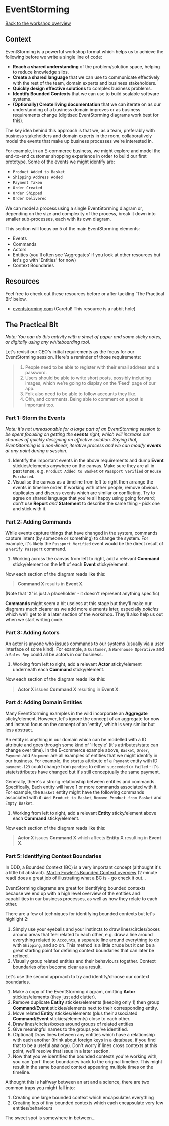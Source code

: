 # EventStorming

[Back to the workshop overview](https://github.com/PensionBee/ddd-workshop#ddd-workshop-overview)

## Context

EventStorming is a powerful workshop format which helps us to achieve the following before we write a single line of code:

- **Reach a shared understanding** of the problem/solution space, helping to reduce knowledge silos.
- **Create a shared language** that we can use to communicate effectively with the rest of the team, domain experts and business stakeholders.
- **Quickly design effective solutions** to complex business problems.
- **Identify Bounded Contexts** that we can use to build scalable software systems.
- **(Optionally) Create living documentation** that we can iterate on as our understanding of a business domain improves or as business requirements change (digitised EventStorming diagrams work best for this).

The key idea behind this approach is that we, as a team, preferably with business stakeholders and domain experts in the room, collaboratively model the events that make up business processes we're interested in.

For example, in an E-commerce business, we might explore and model the end-to-end customer shopping experience in order to build our first prototype. Some of the events we might identify are:

- `Product Added to Basket`
- `Shipping Address Added`
- `Payment Taken`
- `Order Created`
- `Order Shipped`
- `Order Delivered`

We can model a process using a single EventStorming diagram or, depending on the size and complexity of the process, break it down into smaller sub-processes, each with its own diagram.

This section will focus on 5 of the main EventStorming elements:

- Events
- Commands
- Actors
- Entities (you'll often see 'Aggregates' if you look at other resources but let's go with 'Entities' for now)
- Context Boundaries

## Resources

Feel free to check out these resources before or after tackling 'The Practical Bit' below.

- [eventstorming.com](https://www.eventstorming.com/resources/) (Careful! This resource is a rabbit hole)

## The Practical Bit

*Note: You can do this activity with a sheet of paper and some sticky notes, or digitally using any whiteboarding tool.*

Let's revisit our CEO's initial requirements as the focus for our EventStorming session. Here's a reminder of those requirements:

> 1. People need to be able to register with their email address and a password.
> 2. Users should be able to write short posts, possibly including images, which we’re going to display on the ‘Feed’ page of our app.
> 3. Folk also need to be able to follow accounts they like.
> 4. Ohh, and comments. Being able to comment on a post is important too.

### Part 1: Storm the Events

*Note: it's not unreasonable for a large part of an EventStorming session to be spent focusing on getting the **events** right, which will increase our chances of quickly designing an effective solution. Saying that, EventStorming is a non-linear, iterative process and we can modify **events** at any point during a session.*

1. Identify the important events in the above requirements and dump **Event** stickies/elements anywhere on the canvas. Make sure they are all in past tense, e.g. `Product Added to Basket` or `Passport Verified` or `House Purchased`.
2. Visualise the canvas as a timeline from left to right then arrange the events in timeline order. If working with other people, remove obvious duplicates and discuss events which are similar or conflicting. Try to agree on shared language that you're all happy using going forward; don't use **Report** *and* **Statement** to describe the same thing - pick one and stick with it.

### Part 2: Adding Commands

While events capture things that have changed in the system, commands capture intent (by someone or something) to change the system. For example, it's likely the `Passport Verified` event would be the direct result of a `Verify Passport` command.

1. Working across the canvas from left to right, add a relevant **Command** sticky/element on the left of each **Event** sticky/element.

Now each section of the diagram reads like this:
> **Command X** results in **Event X**.

(Note that 'X' is just a placeholder - it doesn't represent anything specific)

**Commands** might seem a bit useless at this stage but they'll make our diagrams much clearer as we add more elements later, especially *policies* which we'll get to in a later section of the workshop. They'll also help us out when we start writing code.

### Part 3: Adding Actors

An actor is anyone who issues commands to our systems (usually via a user interface of some kind). For example, a `Customer`, a `Warehouse Operative` and a `Sales Rep` could all be actors in our business.

1. Working from left to right, add a relevant **Actor** sticky/element underneath each **Command** sticky/element.

Now each section of the diagram reads like this:
> **Actor X** issues **Command X** resulting in **Event X**.

### Part 4: Adding Domain Entities

Many EventStorming examples in the wild incorporate an **Aggregate** sticky/element. However, let's ignore the concept of an aggregate for now and instead focus on the concept of an 'entity', which is very similar but less abstract.

An entity is anything in our domain which can be modelled with a ID attribute and goes through some kind of 'lifecyle' (it's attributes/state can change over time). In the E-commerce example above, `Basket`, `Order`, `Payment` and `Shipment` are all examples of entities that we might identify in our business. For example, the `status` attribute of a `Payment` entity with ID `payment-123` could change from `pending` to either `succeeded` or `failed` - it's state/sttributes have changed but it's still conceptually the same payment.

Generally, there's a strong relationship between entities and commands. Specifically, Each entity will have 1 or more commands associated with it. For example, the `Basket` entity might have the following commands associated with it: `Add Product to Basket`, `Remove Product from Basket` and `Empty Basket`.

1. Working from left to right, add a relevant **Entity** sticky/element above each **Command** sticky/element.

Now each section of the diagram reads like this:
> **Actor X** issues **Command X** which affects **Entity X** resulting in **Event X**.

### Part 5: Identifying Context Boundaries

In DDD, a Bounded Context (BC) is a very important concept (althought it's a little bit abstract). [Martin Fowler's Bounded Context overview](https://martinfowler.com/bliki/BoundedContext.html) (2 minute read) does a great job of illustrating what a BC is - go check it out...

EventStorming diagrams are great for identifying bounded contexts because we end up with a high level overview of the entities and capabilities in our business processes, as well as how they relate to each other.

There are a few of techniques for identifying bounded contexts but let's highlight 2:

1. Simply use your eyeballs and your instincts to draw lines/circles/boxes around areas that feel related to each other, e.g. draw a line around everything related to `Accounts`, a separate line around everything to do with `Shipping`, and so on. This method is a little crude but it can be a great starting point for defining context boundaries that can later be refined.
2. Visually group related entities and their behaviours together. Context boundaries often become clear as a result.

Let's use the second approach to try and identify/choose our context boundaries.

1. Make a copy of the EventStorming diagram, omitting **Actor** stickies/elements (they just add clutter).
2. Remove duplicate **Entity** stickies/elements (keeping only 1) then group **Command**/**Event** stickies/elements next to their corresponding entity.
3. Move related **Entity** stickies/elements (plus their associated **Command**/**Event** stickies/elements) close to each other.
4. Draw lines/circles/boxes around groups of related entities
5. Give meaningful names to the groups you've identified.
6. (Optional) Draw lines between any entities which have a relationship with each another (think about foreign keys in a database, if you find that to be a useful analogy). Don't worry if lines cross contexts at this point, we'll resolve that issue in a later section.
7. Now that you've identified the bounded contexts you're working with, you can 'port' those boundaries back to the original timeline. This might result in the same bounded context appearing multiple times on the timeline.

Althought this is halfway between an art and a science, there are two common traps you might fall into:

1. Creating one large bounded context which encapsulates everything
2. Creating lots of tiny bounded contexts which each encapsulate very few entities/behaviours

The sweet spot is somewhere in between...
